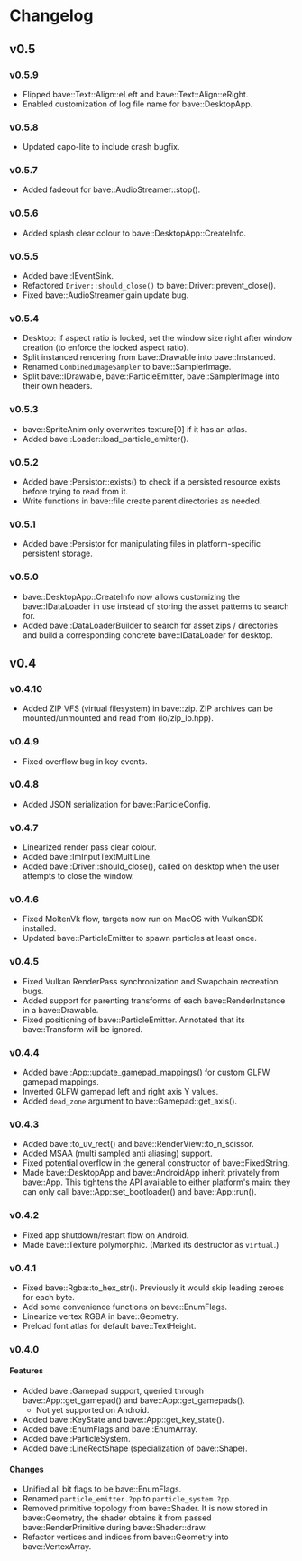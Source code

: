 # Changelog

## v0.5

### v0.5.9

- Flipped bave::Text::Align::eLeft and bave::Text::Align::eRight.
- Enabled customization of log file name for bave::DesktopApp.

### v0.5.8

- Updated capo-lite to include crash bugfix.

### v0.5.7

- Added fadeout for bave::AudioStreamer::stop().

### v0.5.6

- Added splash clear colour to bave::DesktopApp::CreateInfo.

### v0.5.5

- Added bave::IEventSink.
- Refactored `Driver::should_close()` to bave::Driver::prevent_close().
- Fixed bave::AudioStreamer gain update bug.

### v0.5.4

- Desktop: if aspect ratio is locked, set the window size right after window creation (to enforce the locked aspect ratio). 
- Split instanced rendering from bave::Drawable into bave::Instanced.
- Renamed `CombinedImageSampler` to bave::SamplerImage.
- Split bave::IDrawable, bave::ParticleEmitter, bave::SamplerImage into their own headers.

### v0.5.3

- bave::SpriteAnim only overwrites texture[0] if it has an atlas.
- Added bave::Loader::load_particle_emitter().

### v0.5.2

- Added bave::Persistor::exists() to check if a persisted resource exists before trying to read from it.
- Write functions in bave::file create parent directories as needed.

### v0.5.1

- Added bave::Persistor for manipulating files in platform-specific persistent storage.

### v0.5.0

- bave::DesktopApp::CreateInfo now allows customizing the bave::IDataLoader in use instead of storing the asset patterns to search for.
- Added bave::DataLoaderBuilder to search for asset zips / directories and build a corresponding concrete bave::IDataLoader for desktop.

## v0.4

### v0.4.10

- Added ZIP VFS (virtual filesystem) in bave::zip. ZIP archives can be mounted/unmounted and read from (io/zip_io.hpp).

### v0.4.9

- Fixed overflow bug in key events.

### v0.4.8

- Added JSON serialization for bave::ParticleConfig.

### v0.4.7

- Linearized render pass clear colour.
- Added bave::ImInputTextMultiLine.
- Added bave::Driver::should_close(), called on desktop when the user attempts to close the window.

### v0.4.6

- Fixed MoltenVk flow, targets now run on MacOS with VulkanSDK installed.
- Updated bave::ParticleEmitter to spawn particles at least once.

### v0.4.5

- Fixed Vulkan RenderPass synchronization and Swapchain recreation bugs.
- Added support for parenting transforms of each bave::RenderInstance in a bave::Drawable.
- Fixed positioning of bave::ParticleEmitter. Annotated that its bave::Transform will be ignored.

### v0.4.4

- Added bave::App::update_gamepad_mappings() for custom GLFW gamepad mappings.
- Inverted GLFW gamepad left and right axis Y values.
- Added `dead_zone` argument to bave::Gamepad::get_axis().

### v0.4.3

- Added bave::to_uv_rect() and bave::RenderView::to_n_scissor.
- Added MSAA (multi sampled anti aliasing) support.
- Fixed potential overflow in the general constructor of bave::FixedString.
- Made bave::DesktopApp and bave::AndroidApp inherit privately from bave::App. This tightens the API available to either platform's main: they can only call bave::App::set_bootloader() and bave::App::run().

### v0.4.2

- Fixed app shutdown/restart flow on Android.
- Made bave::Texture polymorphic. (Marked its destructor as `virtual`.)

### v0.4.1

- Fixed bave::Rgba::to_hex_str(). Previously it would skip leading zeroes for each byte.
- Add some convenience functions on bave::EnumFlags.
- Linearize vertex RGBA in bave::Geometry.
- Preload font atlas for default bave::TextHeight.

### v0.4.0

#### Features

- Added bave::Gamepad support, queried through bave::App::get_gamepad() and bave::App::get_gamepads().
  - Not yet supported on Android.
- Added bave::KeyState and bave::App::get_key_state().
- Added bave::EnumFlags and bave::EnumArray.
- Added bave::ParticleSystem.
- Added bave::LineRectShape (specialization of bave::Shape).

#### Changes

- Unified all bit flags to be bave::EnumFlags.
- Renamed `particle_emitter.?pp` to `particle_system.?pp`.
- Removed primitive topology from bave::Shader. It is now stored in bave::Geometry, the shader obtains it from passed bave::RenderPrimitive during bave::Shader::draw.
- Refactor vertices and indices from bave::Geometry into bave::VertexArray.
